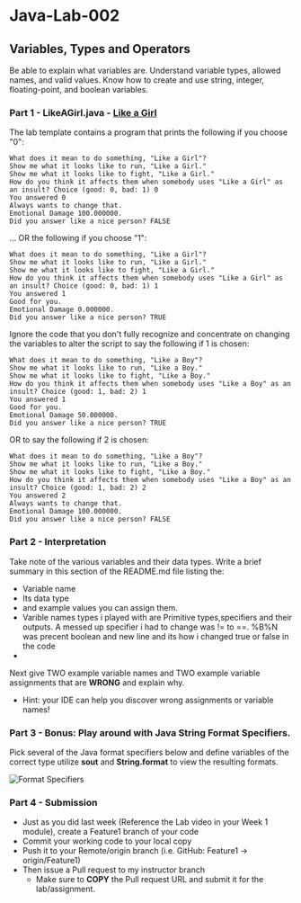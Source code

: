 # Java-Lab-002

## Variables, Types and Operators

Be able to explain what variables are. Understand variable types, allowed names, and valid values.
Know how to create and use string, integer, floating-point, and boolean variables.

### Part 1 - LikeAGirl.java - [Like a Girl](https://www.youtube.com/watch?v=5yLXrWLvwAo)

The lab template contains a program that prints the following if you choose "0":
```
What does it mean to do something, "Like a Girl"?
Show me what it looks like to run, "Like a Girl."
Show me what it looks like to fight, "Like a Girl."
How do you think it affects them when somebody uses "Like a Girl" as an insult? Choice (good: 0, bad: 1) 0
You answered 0
Always wants to change that.
Emotional Damage 100.000000.
Did you answer like a nice person? FALSE
```
... OR the following if you choose "1":
```
What does it mean to do something, "Like a Girl"?
Show me what it looks like to run, "Like a Girl."
Show me what it looks like to fight, "Like a Girl."
How do you think it affects them when somebody uses "Like a Girl" as an insult? Choice (good: 0, bad: 1) 1
You answered 1
Good for you.
Emotional Damage 0.000000.
Did you answer like a nice person? TRUE
```

Ignore the code that you don't fully recognize and concentrate on changing the variables to alter the script to say the following if 1 is chosen:
```
What does it mean to do something, "Like a Boy"?
Show me what it looks like to run, "Like a Boy."
Show me what it looks like to fight, "Like a Boy."
How do you think it affects them when somebody uses "Like a Boy" as an insult? Choice (good: 1, bad: 2) 1
You answered 1
Good for you.
Emotional Damage 50.000000.
Did you answer like a nice person? TRUE
```
OR to say the following if 2 is chosen:
```
What does it mean to do something, "Like a Boy"?
Show me what it looks like to run, "Like a Boy."
Show me what it looks like to fight, "Like a Boy."
How do you think it affects them when somebody uses "Like a Boy" as an insult? Choice (good: 1, bad: 2) 2
You answered 2
Always wants to change that.
Emotional Damage 100.000000.
Did you answer like a nice person? FALSE
```

### Part 2 - Interpretation
Take note of the various variables and their data types. Write a brief summary in this section of the README.md file listing the:
* Variable name
* Its data type
* and example values you can assign them.
* Varible names types i played with are Primitive types,specifiers and their outputs. A messed up specifier i had to change was != to ==. %B%N was precent boolean and new line and its how i changed true or false in the code
* 

Next give TWO example variable names and TWO example variable assignments that are **WRONG** and explain why.
* Hint: your IDE can help you discover wrong assignments or variable names!

### Part 3 - Bonus: Play around with Java String Format Specifiers.

Pick several of the Java format specifiers below and define variables of the correct type utilize **sout** and **String.format** to view the resulting formats.

![Format Specifiers](JavaStringFormatSpecifiers.png)

### Part 4 - Submission
* Just as you did last week (Reference the Lab video in your Week 1 module), create a Feature1 branch of your code
* Commit your working code to your local copy
* Push it to your Remote/origin branch (i.e. GitHub: Feature1 -> origin/Feature1)
* Then issue a Pull request to my instructor branch
    * Make sure to **COPY** the Pull request URL and submit it for the lab/assignment.
